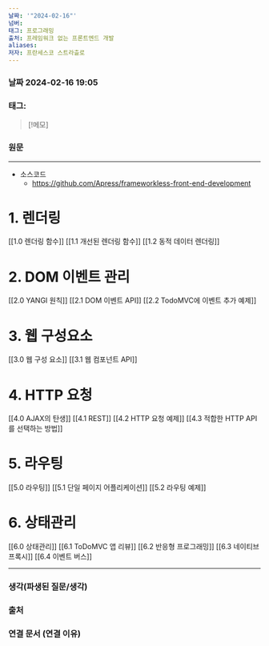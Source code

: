 ```yaml
---
날짜: '"2024-02-16"'
넘버: 
태그: 프로그래밍
출처: 프레임워크 없는 프론트엔드 개발
aliases: 
저자: 프란세스코 스트라츨로
---
```

### 날짜  2024-02-16 19:05

### 태그:

>[!메모]
>

### 원문
---
- 소스코드
	- https://github.com/Apress/frameworkless-front-end-development
# 1. 렌더링
[[1.0 렌더링 함수]]
[[1.1 개선된 렌더링 함수]]
[[1.2 동적 데이터 렌더링]]
# 2. DOM 이벤트 관리
[[2.0 YANGI 원칙]]
[[2.1 DOM 이벤트 API]]
[[2.2 TodoMVC에 이벤트 추가 예제]]
# 3. 웹 구성요소
[[3.0 웹 구성 요소]]
[[3.1 웹 컴포넌트 API]]
# 4. HTTP 요청
[[4.0 AJAX의 탄생]]
[[4.1 REST]]
[[4.2 HTTP 요청 예제]]
[[4.3 적합한 HTTP API를 선택하는 방법]]
# 5. 라우팅
[[5.0 라우팅]]
[[5.1 단일 페이지 어플리케이션]]
[[5.2 라우팅 예제]]
# 6. 상태관리
[[6.0 상태관리]]
[[6.1 ToDoMVC 앱 리뷰]]
[[6.2 반응형 프로그래밍]]
[[6.3 네이티브 프록시]]
[[6.4 이벤트 버스]]













---
### 생각(파생된 질문/생각)

### 출처

### 연결 문서 (연결 이유)
